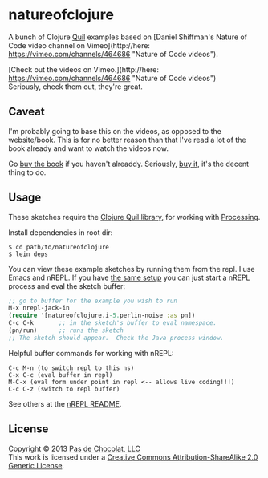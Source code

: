 # natureofclojure

A bunch of Clojure [Quil](https://github.com/quil/quil "Quil") examples based on [Daniel Shiffman's Nature of Code video channel on Vimeo](http://here: https://vimeo.com/channels/464686 "Nature of Code videos").

[Check out the videos on Vimeo.](http://here: https://vimeo.com/channels/464686 "Nature of Code videos")  
Seriously, check them out, they're great.

## Caveat
I'm probably going to base this on the videos, as opposed to the website/book.  This is for no better reason than that I've read a lot of the book already and want to watch the videos now.

Go [buy the book](http://natureofcode.com "Nature of Code book") if you haven't alreaddy.  Seriously, [buy it](http://natureofcode.com "Nature of Code book"), it's the decent thing to do.

## Usage

These sketches require the [Clojure Quil library](https://github.com/quil/quil "Quil"), for working with [Processing](http://processing.org "Processing").  

Install dependencies in root dir:  

````
$ cd path/to/natureofclojure      
$ lein deps
````  

You can view these example sketches by running them from the repl.  I use Emacs and nREPL.  If you have [the same setup](https://gist.github.com/4698169 "My Clojure Emacs setup") you can just start a nREPL process and eval the sketch buffer:
````clojure
;; go to buffer for the example you wish to run
M-x nrepl-jack-in
(require '[natureofclojure.i-5.perlin-noise :as pn])
C-c C-k       ;; in the sketch's buffer to eval namespace.
(pn/run)      ;; runs the sketch 
;; The sketch should appear.  Check the Java process window.
````

Helpful buffer commands for working with nREPL:  
````
C-c M-n (to switch repl to this ns)
C-x C-c (eval buffer in repl)
M-C-x (eval form under point in repl <-- allows live coding!!!)
C-c C-z (switch to repl buffer)
````  
See others at the [nREPL README](https://github.com/kingtim/nrepl.el "nREPL README").

## License

Copyright © 2013  [Pas de Chocolat, LLC](http://pasdechocolat.com/ "Awesome website")  
This work is licensed under a [Creative Commons Attribution-ShareAlike 2.0 Generic License](http://creativecommons.org/licenses/by-sa/2.0/ "Creative Commons Attribution-ShareAlike 2.0 Generic License").
